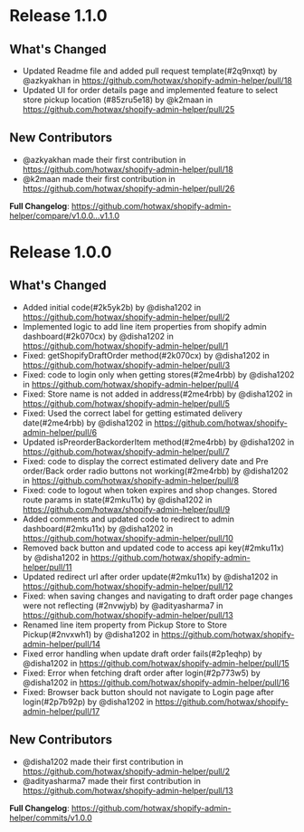 # Release 1.1.0

## What's Changed
* Updated Readme file and added pull request template(#2q9nxqt) by @azkyakhan in https://github.com/hotwax/shopify-admin-helper/pull/18
* Updated UI for order details page and implemented feature to select store pickup location (#85zru5e18) by @k2maan in https://github.com/hotwax/shopify-admin-helper/pull/25

## New Contributors
* @azkyakhan made their first contribution in https://github.com/hotwax/shopify-admin-helper/pull/18
* @k2maan made their first contribution in https://github.com/hotwax/shopify-admin-helper/pull/26

**Full Changelog**: https://github.com/hotwax/shopify-admin-helper/compare/v1.0.0...v1.1.0

# Release 1.0.0

## What's Changed
* Added initial code(#2k5yk2b) by @disha1202 in https://github.com/hotwax/shopify-admin-helper/pull/2
* Implemented logic to add line item properties from shopify admin dashboard(#2k070cx) by @disha1202 in https://github.com/hotwax/shopify-admin-helper/pull/1
* Fixed: getShopifyDraftOrder method(#2k070cx) by @disha1202 in https://github.com/hotwax/shopify-admin-helper/pull/3
* Fixed: code to login only when getting stores(#2me4rbb) by @disha1202 in https://github.com/hotwax/shopify-admin-helper/pull/4
* Fixed: Store name is not added in address(#2me4rbb) by @disha1202 in https://github.com/hotwax/shopify-admin-helper/pull/5
* Fixed: Used the correct label for getting estimated delivery date(#2me4rbb) by @disha1202 in https://github.com/hotwax/shopify-admin-helper/pull/6
* Updated isPreorderBackorderItem method(#2me4rbb) by @disha1202 in https://github.com/hotwax/shopify-admin-helper/pull/7
* Fixed: code to display the correct estimated delivery date and Pre order/Back order radio buttons not working(#2me4rbb) by @disha1202 in https://github.com/hotwax/shopify-admin-helper/pull/8
* Fixed: code to logout when token expires and shop changes. Stored route params in state(#2mku11x) by @disha1202 in https://github.com/hotwax/shopify-admin-helper/pull/9
* Added comments and updated code to redirect to admin dashboard(#2mku11x) by @disha1202 in https://github.com/hotwax/shopify-admin-helper/pull/10
* Removed back button and updated code to access api key(#2mku11x) by @disha1202 in https://github.com/hotwax/shopify-admin-helper/pull/11
* Updated redirect url after order update(#2mku11x) by @disha1202 in https://github.com/hotwax/shopify-admin-helper/pull/12
* Fixed: when saving changes and navigating to draft order page changes were not reflecting (#2nvwjyb) by @adityasharma7 in https://github.com/hotwax/shopify-admin-helper/pull/13
* Renamed line item property from Pickup Store to Store Pickup(#2nvxwh1) by @disha1202 in https://github.com/hotwax/shopify-admin-helper/pull/14
* Fixed error handling when update draft order fails(#2p1eqhp) by @disha1202 in https://github.com/hotwax/shopify-admin-helper/pull/15
* Fixed: Error when fetching draft order after login(#2p773w5) by @disha1202 in https://github.com/hotwax/shopify-admin-helper/pull/16
* Fixed: Browser back button should not navigate to Login page after login(#2p7b92p) by @disha1202 in https://github.com/hotwax/shopify-admin-helper/pull/17

## New Contributors
* @disha1202 made their first contribution in https://github.com/hotwax/shopify-admin-helper/pull/2
* @adityasharma7 made their first contribution in https://github.com/hotwax/shopify-admin-helper/pull/13

**Full Changelog**: https://github.com/hotwax/shopify-admin-helper/commits/v1.0.0
